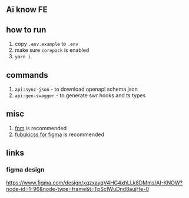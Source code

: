 ## Ai know FE

## how to run
1. copy `.env.example` to `.env`
2. make sure `corepack` is enabled
3. `yarn i`


## commands
1. `api:sync-json` - to download openapi schema json
2. `api:gen-swagger` - to generate swr hooks and ts types

## misc
1. [fnm](https://github.com/Schniz/fnm) is recommended
1. [fubukicss for figma](https://github.com/zouhangwithsweet/fubukicss-tool) is recommended

## links

### figma design
https://www.figma.com/design/xqzxayqV4HG4xhLLk8DMms/AI-KNOW?node-id=1-96&node-type=frame&t=TpScIWuDnd8aujHe-0

